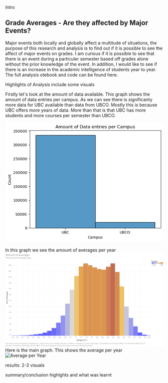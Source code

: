 Intro
## Grade Averages - Are they affected by Major Events?

Major events both locally and globally affect a multitude of situations, the purpose of this research and analysis is to find out if it is possible to see the affect of major events on grades. I am curious if it is possible to see that there is an event during a particuler semester based off grades alone without the prior knowledge of the event. In addition, I would like to see if there is an increase in the academic intelligence of students year to year. The full analysis otebook and code can be found here.

Highlights of Analysis include some visuals

Firstly let's look at the amount of data available. This graph shows the amount of data entries per campus. As we can see there is significanty more data for UBC available than data from UBCO. Mostly this is because UBC offers more years of data. More than that is that UBC has more students and more courses per semester than UBCO.

![Amount of Data Entries](images/AmountofData.png)

In this graph we see the amount of averages per year
![Amount of Averages](images/AmountofAverages.png)
Here is the main graph. This shows the average per year 
![Average per Year](images/AverageperYear)

results: 2-3 visuals 

summary/conclusion highlghts and what was learnt